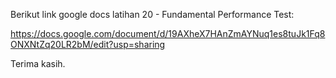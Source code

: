 Berikut link google docs latihan 20 - Fundamental Performance Test:

https://docs.google.com/document/d/19AXheX7HAnZmAYNuq1es8tuJk1Fq8ONXNtZq20LR2bM/edit?usp=sharing

Terima kasih.
